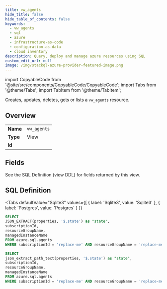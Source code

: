 ```yaml
--- 
title: vw_agents
hide_title: false
hide_table_of_contents: false
keywords:
  - vw_agents
  - sql
  - azure
  - infrastructure-as-code
  - configuration-as-data
  - cloud inventory
description: Query, deploy and manage azure resources using SQL
custom_edit_url: null
image: /img/stackql-azure-provider-featured-image.png
---
```


import CopyableCode from '@site/src/components/CopyableCode/CopyableCode';
import Tabs from '@theme/Tabs';
import TabItem from '@theme/TabItem';

Creates, updates, deletes, gets or lists a <code>vw_agents</code> resource.

## Overview
<table><tbody>
<tr><td><b>Name</b></td><td><code>vw_agents</code></td></tr>
<tr><td><b>Type</b></td><td>View</td></tr>
<tr><td><b>Id</b></td><td><CopyableCode code="azure.sql.vw_agents" /></td></tr>
</tbody></table>

## Fields

See the SQL Definition (view DDL) for fields returned by this view.

## SQL Definition

<Tabs
defaultValue="Sqlite3"
values={[
{ label: 'Sqlite3', value: 'Sqlite3' },
{ label: 'Postgres', value: 'Postgres' }
]}
>
<TabItem value="Sqlite3">

```sql
SELECT
JSON_EXTRACT(properties, '$.state') as "state",
subscriptionId,
resourceGroupName,
managedInstanceName
FROM azure.sql.agents
WHERE subscriptionId = 'replace-me' AND resourceGroupName = 'replace-me' AND managedInstanceName = 'replace-me';
```

</TabItem>
<TabItem value="Postgres">

```sql
SELECT
json_extract_path_text(properties, '$.state') as "state",
subscriptionId,
resourceGroupName,
managedInstanceName
FROM azure.sql.agents
WHERE subscriptionId = 'replace-me' AND resourceGroupName = 'replace-me' AND managedInstanceName = 'replace-me';
```

</TabItem>
</Tabs>
